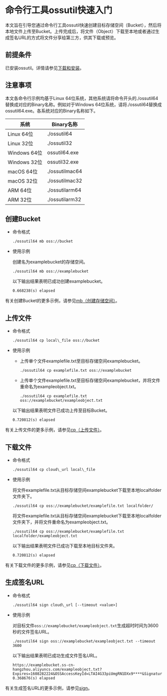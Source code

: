 # 命令行工具ossutil快速入门

本文旨在引导您通过命令行工具ossutil快速创建目标存储空间（Bucket），然后将本地文件上传至Bucket。上传完成后，将文件（Object）下载至本地或者通过生成签名URL的方式将文件分享给第三方，供其下载或预览。

## 前提条件

已安装ossutil。详情请参见[下载和安装](/cn.zh-CN/常用工具/命令行工具ossutil/下载和安装.md)。

## 注意事项

本文各命令行示例均基于Linux 64位系统，其他系统请将命令开头的./ossutil64替换成对应的Binary名称。例如对于Windows 64位系统，请将./ossutil64替换成ossutil64.exe。各系统对应的Binary名称如下。

|系统|Binary名称|
|--|--------|
|Linux 64位|./ossutil64|
|Linux 32位|./ossutil32|
|Windows 64位|ossutil64.exe|
|Windows 32位|ossutil32.exe|
|macOS 64位|./ossutilmac64|
|macOS 32位|./ossutilmac32|
|ARM 64位|./ossutilarm64|
|ARM 32位|./ossutilarm32|

## 创建Bucket

-   命令格式

    ```
    ./ossutil64 mb oss://bucket
    ```

-   使用示例

    创建名为examplebucket的存储空间。

    ```
    ./ossutil64 mb oss://examplebucket
    ```

    以下输出结果表明已成功创建examplebucket。

    ```
    0.668238(s) elapsed
    ```


有关创建Bucket的更多示例，请参见[mb（创建存储空间）](/cn.zh-CN/常用工具/命令行工具ossutil/常用命令/mb（创建存储空间）.md)。

## 上传文件

-   命令格式

    ```
    ./ossutil64 cp local\_file oss://bucket
    ```

-   使用示例

    -   上传单个文件examplefile.txt至目标存储空间examplebucket。

        ```
        ./ossutil64 cp examplefile.txt oss://examplebucket
        ```

    -   上传单个文件examplefile.txt至目标存储空间examplebucket，并将文件重命名为exampleobject.txt。

        ```
        ./ossutil64 cp examplefile.txt oss://examplebucket/exampleobject.txt
        ```

    以下输出结果表明文件已成功上传至目标Bucket。

    ```
    0.720812(s) elapsed
    ```


有关上传文件的更多示例，请参见[cp（上传文件）](/cn.zh-CN/常用工具/命令行工具ossutil/常用命令/cp/上传文件.md)。

## 下载文件

-   命令格式

    ```
    ./ossutil64 cp cloud\_url local\_file
    ```

-   使用示例

    将文件examplefile.txt从目标存储空间examplebucket下载至本地localfolder文件夹下。

    ```
    ./ossutil64 cp oss://examplebucket/examplefile.txt localfolder/
    ```

    将文件examplefile.txt从目标存储空间examplebucket下载至本地localfolder文件夹下，并将文件重命名为exampleobject.txt。

    ```
    ./ossutil64 cp oss://examplebucket/examplefile.txt localfolder/exampleobject.txt
    ```

    以下输出结果表明文件已成功下载至本地目标文件夹。

    ```
    0.720812(s) elapsed
    ```


有关下载文件的更多示例，请参见[cp（下载文件）](/cn.zh-CN/常用工具/命令行工具ossutil/常用命令/cp/下载文件.md)。

## 生成签名URL

-   命令格式

    ```
    ./ossutil64 sign cloud\_url [--timeout <value>]
    ```

-   使用示例

    对目标文件`oss://examplebucket/exampleobject.txt`生成超时时间为3600秒的文件签名URL。

    ```
    ./ossutil64 sign oss://examplebucket/exampleobject.txt --timeout 3600 
    ```

    以下输出结果表明已成功生成文件签名URL。

    ```
    https://examplebucket.ss-cn-hangzhou.aliyuncs.com/exampleobject.txt?Expires=1608282224&OSSAccessKeyId=LTAI4G33piUmgRN1DXx9****&Signature=jo4%2FGykfuc1A4fvyvKRpRyymYH****
    0.368676(s) elapsed
    ```


有关生成签名URL的更多示例，请参见[sign](/cn.zh-CN/常用工具/命令行工具ossutil/常用命令/sign.md)。

